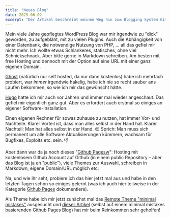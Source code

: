 ```yaml
---
title: "Neues Blog"
date: 2025-06-02
excerpt: "Der Artikel beschreibt meinen Weg hin zum Blogging System Github Pages."
---
```


Mein viele Jahre gepflegtes WordPress Blog war mir irgendwie zu "dick" geworden, zu aufgebläht, mit zu vielen Plugins. Auch die Abhängigkeit von einer Datenbank, die notwendige Nutzung von PHP, ... all das gefiel mir nicht mehr. Ich wollte etwas Schlankeres, statisches, ohne viel Schnickschnack. Aber bitte gerne in Markdown schreiben. Am besten mit free Hosting und dennoch mit der Option auf eine URL mit einer ganz eigenen Domain.

[Ghost](https://ghost.org) (natürlich nur self hosted, da nur dann kostenlos) habe ich mehrfach probiert, war _immer_ irgendwie hakelig, habe ich nie so recht sauber ans Laufen bekommen, so wie ich mir das gewünscht hätte.

[Hugo](https://gohugo.io) hatte ich mir auch vor Jahren und immer mal wieder angeschaut. Das gefiel mir eigentlich ganz gut. Aber es erfordert auch erstmal so einiges an eigener Software-Installation.

Einen eigenen Rechner für sowas zuhause zu nutzen, hat immer Vor- und Nachteile. Klarer Vorteil ist, dass man alles selbst in der Hand hat. Klarer Nachteil: Man hat alles selbst in der Hand. 😉 Sprich: Man muss sich permanent um alle Software Aktualisierungen kümmern, wachsam für Bugfixes, Exploits etc. sein. 👎

Aber dann war da ja noch dieses "[Github Pagesw](https://pages.github.com)": Hosting mit kostenlosem Github Account auf Github (in einem public Repository – aber das Blog ist ja eh "public"), viele Themes zur Auswahl, schreiben in Markdown, eigene Domain/URL möglich etc.

Na, und wie ihr seht, probiere ich das hier jetzt mal aus und habe in den letzten Tagen schon so einiges gelernt (was ich auch hier teilweise in der Kategorie [Github Pages][kategorie-github-pages] dokumentiere).

Als Theme habe ich mir jetzt zunächst mal das [Remote Theme "minimal mistakes"](https://mmistakes.github.io/minimal-mistakes/) ausgesucht und [dieser Artikel](https://gwenneg.com/2024/08/17/blogging-with-minimal-effort.html) (selbst auf einem minimal mistakes basierenden Github Pages Blog) hat mir beim Reinkommen sehr geholfen!

<!--
Hier ist ein Video:  
<iframe width="560" height="315" src="https://www.youtube.com/embed/dQw4w9WgXcQ" frameborder="0" allowfullscreen></iframe>
-->


[kategorie-github-pages]: /categories/#github-pages